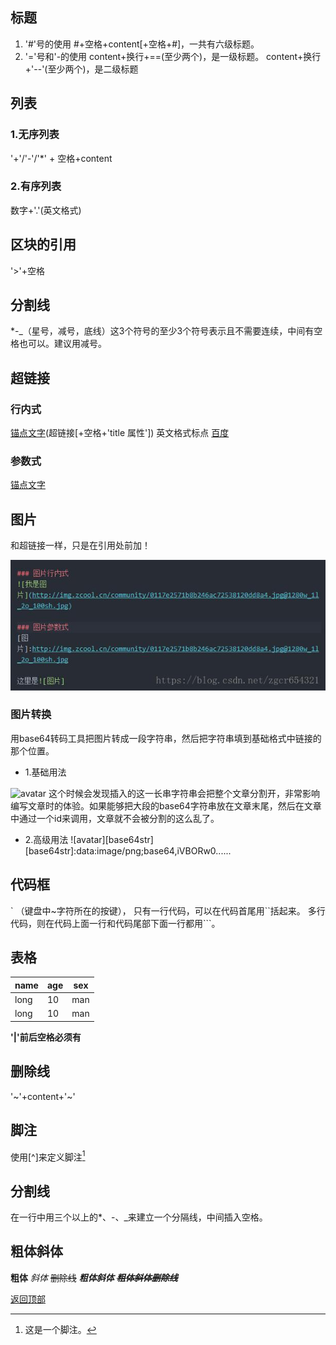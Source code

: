 <span id='head'></span>

## 标题
1. '#'号的使用
  #+空格+content[+空格+#]，一共有六级标题。
2. '='号和'-的使用
  content+换行+==(至少两个)，是一级标题。
  content+换行+'--'(至少两个)，是二级标题

## 列表 ##
### 1.无序列表
'+'/'-'/'*' + 空格+content
### 2.有序列表
数字+'.'(英文格式)

## 区块的引用
'>'+空格

## 分割线
*-_（星号，减号，底线）这3个符号的至少3个符号表示且不需要连续，中间有空格也可以。建议用减号。

## 超链接
### 行内式
[锚点文字](超链接[+空格+'title 属性'])  英文格式标点
[百度](https://www.baidu.com/ 'baidu')

### 参数式
[锚点文字]:(https://www.baidu.com/) 'baiduyixia'
[锚点文字]

## 图片
和超链接一样，只是在引用处前加！  

![图片](https://github.com/dragons00/web/blob/master/Atom-Markdown/pic-need.png?raw=true)

### 图片转换

用base64转码工具把图片转成一段字符串，然后把字符串填到基础格式中链接的那个位置。

* 1.基础用法

![avatar](data:image/png;base64,iVBORw0......)
这个时候会发现插入的这一长串字符串会把整个文章分割开，非常影响编写文章时的体验。如果能够把大段的base64字符串放在文章末尾，然后在文章中通过一个id来调用，文章就不会被分割的这么乱了。

* 2.高级用法
![avatar][base64str]  
[base64str]:data:image/png;base64,iVBORw0......






## 代码框
` （键盘中~字符所在的按键），
只有一行代码，可以在代码首尾用``括起来。
多行代码，则在代码上面一行和代码尾部下面一行都用```。

## 表格
| name | age | sex |
| - | - | - |
| long | 10  | man |
| long | 10  | man |

**'|'前后空格必须有**

## 删除线
'~'+content+'~'

## 脚注
 使用[^]来定义脚注[^1]

 [^1]:这是一个脚注。
## 分割线
在一行中用三个以上的*、-、_来建立一个分隔线，中间插入空格。
## 粗体斜体
**粗体**
*斜体*
~~删除线~~
***粗体斜体***
***~~粗体斜体删除线~~***


  
  [返回顶部](#head)
